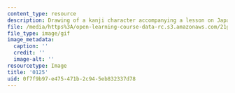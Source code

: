 ```yaml
---
content_type: resource
description: Drawing of a kanji character accompanying a lesson on Japanese.
file: /media/https%3A/open-learning-course-data-rc.s3.amazonaws.com/21g-504-japanese-iv-spring-2009/0f7f9b97e475471b2c945eb832337d78_0125.gif
file_type: image/gif
image_metadata:
  caption: ''
  credit: ''
  image-alt: ''
resourcetype: Image
title: '0125'
uid: 0f7f9b97-e475-471b-2c94-5eb832337d78
---
```

